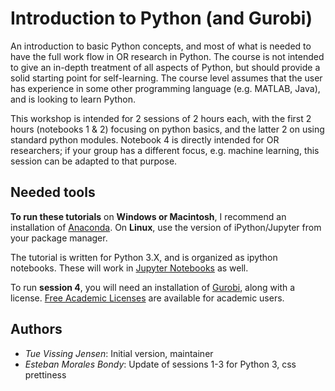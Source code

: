 # Introduction to Python (and Gurobi)

An introduction to basic Python concepts, and most of what is needed to have the full work flow in OR research in Python.
The course is not intended to give an in-depth treatment of all aspects of Python, but should provide a solid starting point for self-learning.
The course level assumes that the user has experience in some other programming language (e.g. MATLAB, Java), and is looking to learn Python.

This workshop is intended for 2 sessions of 2 hours each, with the first 2 hours (notebooks 1 & 2) focusing on python basics, and the latter 2 on using standard python modules.
Notebook 4 is directly intended for OR researchers; if your group has a different focus, e.g. machine learning, this session can be adapted to that purpose.

## Needed tools

**To run these tutorials** on **Windows or Macintosh**, I recommend an installation of [Anaconda](https://www.continuum.io/downloads). 
On **Linux**, use the version of iPython/Jupyter from your package manager.

The tutorial is written for Python 3.X, and is organized as ipython notebooks. These will work in [Jupyter Notebooks](http://jupyter.org/) as well.

To run **session 4**, you will need an installation of [Gurobi](http://www.gurobi.com/downloads/gurobi-optimizer), along with a license. [Free Academic Licenses](https://user.gurobi.com/download/licenses/free-academic) are available for academic users.

## Authors

- *Tue Vissing Jensen*: Initial version, maintainer
- *Esteban Morales Bondy*: Update of sessions 1-3 for Python 3, css prettiness
